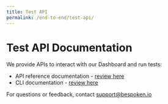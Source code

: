 ```yaml
---
title: Test API
permalink: /end-to-end/test-api/
---
```

# Test API Documentation
We provide APIs to interact with our Dashboard and run tests:
* API reference documentation - [review here](https://test-api.bespoken.io/docs)
* CLI documentation - [review here](https://read.bespoken.io/cli/commands/#test-suite)

For questions or feedback, contact [support@bespoken.io](mailto:support@bespoken.io)